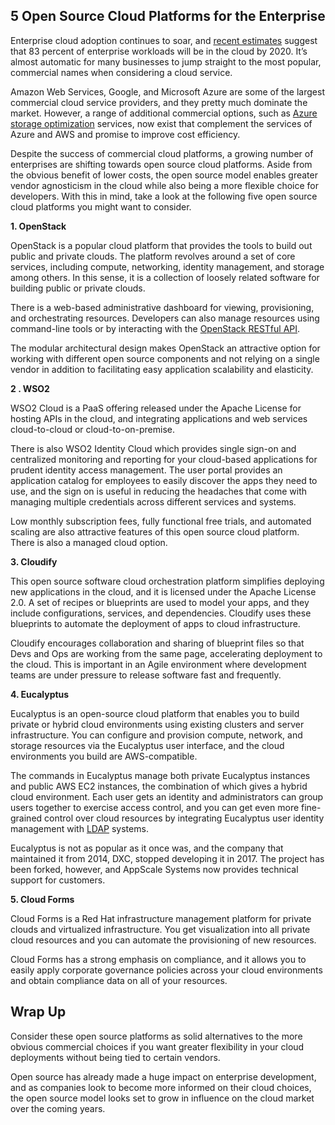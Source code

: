 ## 5 Open Source Cloud Platforms for the Enterprise

Enterprise cloud adoption continues to soar, and [recent estimates](https://www.forbes.com/sites/louiscolumbus/2018/01/07/83-of-enterprise-workloads-will-be-in-the-cloud-by-2020/) suggest that 83 percent of enterprise workloads will be in the cloud by 2020. It’s almost automatic for many businesses to jump straight to the most popular, commercial names when considering a cloud service. 

Amazon Web Services, Google, and Microsoft Azure are some of the largest commercial cloud service providers, and they pretty much dominate the market. However, a range of additional commercial options, such as [Azure storage optimization](https://cloud.netapp.com/blog/azure-storage-behind-the-scenes) services, now exist that complement the services of Azure and AWS and promise to improve cost efficiency. 

Despite the success of commercial cloud platforms, a growing number of enterprises are shifting towards open source cloud platforms. Aside from the obvious benefit of lower costs, the open source model enables greater vendor agnosticism in the cloud while also being a more flexible choice for developers. With this in mind, take a look at the following five open source cloud platforms you might want to consider.

**1. OpenStack**

OpenStack is a popular cloud platform that provides the tools to build out public and private clouds. The platform revolves around a set of core services, including compute, networking, identity management, and storage among others. In this sense, it is a collection of loosely related software for building public or private clouds.

There is a web-based administrative dashboard for viewing, provisioning, and orchestrating resources. Developers can also manage resources using command-line tools or by interacting with the [OpenStack RESTful API](https://developer.openstack.org/api-guide/quick-start/). 

The modular architectural design makes OpenStack an attractive option for working with different open source components and not relying on a single vendor in addition to facilitating easy application scalability and elasticity. 

**2 . WSO2**

WSO2 Cloud is a PaaS offering released under the Apache License for hosting APIs in the cloud, and integrating applications and web services cloud-to-cloud or cloud-to-on-premise. 

There is also WSO2 Identity Cloud which provides single sign-on and centralized monitoring and reporting for your cloud-based applications for prudent identity access management. The user portal provides an application catalog for employees to easily discover the apps they need to use, and the sign on is useful in reducing the headaches that come with managing multiple credentials across different services and systems. 

Low monthly subscription fees, fully functional free trials, and automated scaling are also attractive features of this open source cloud platform. There is also a managed cloud option.

**3. Cloudify**

This open source software cloud orchestration platform simplifies deploying new applications in the cloud, and it is licensed under the Apache License 2.0. A set of recipes or blueprints are used to model your apps, and they include configurations, services, and dependencies. Cloudify uses these blueprints to automate the deployment of apps to cloud infrastructure. 

Cloudify encourages collaboration and sharing of blueprint files so that Devs and Ops are working from the same page, accelerating deployment to the cloud. This is important in an Agile environment where development teams are under pressure to release software fast and frequently. 

**4. Eucalyptus**

Eucalyptus is an open-source cloud platform that enables you to build private or hybrid cloud environments using existing clusters and server infrastructure. You can configure and provision compute, network, and storage resources via the Eucalyptus user interface, and the cloud environments you build are AWS-compatible. 

The commands in Eucalyptus manage both private Eucalyptus instances and public AWS EC2 instances, the combination of which gives a hybrid cloud environment. Each user gets an identity and administrators can group users together to exercise access control, and you can get even more fine-grained control over cloud resources by integrating Eucalyptus user identity management with [LDAP](https://searchmobilecomputing.techtarget.com/definition/LDAP) systems.

Eucalyptus is not as popular as it once was, and the company that maintained it from 2014, DXC, stopped developing it in 2017. The project has been forked, however, and AppScale Systems now provides technical support for customers. 

**5. Cloud Forms**

Cloud Forms is a Red Hat infrastructure management platform for private clouds and virtualized infrastructure. You get visualization into all private cloud resources and you can automate the provisioning of new resources. 

Cloud Forms has a strong emphasis on compliance, and it allows you to easily apply corporate governance policies across your cloud environments and obtain compliance data on all of your resources. 


## Wrap Up

Consider these open source platforms as solid alternatives to the more obvious commercial choices if you want greater flexibility in your cloud deployments without being tied to certain vendors. 

Open source has already made a huge impact on enterprise development, and as companies look to become more informed on their cloud choices, the open source model looks set to grow in influence on the cloud market over the coming years.

 
